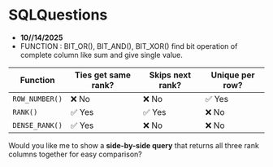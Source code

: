 # SQLQuestions

- **10//14/2025**
- FUNCTION : BIT_OR(), BIT_AND(), BIT_XOR() find bit operation of complete column like sum  and give single value.

| Function       | Ties get same rank? | Skips next rank? | Unique per row? |
| -------------- | ------------------- | ---------------- | --------------- |
| `ROW_NUMBER()` | ❌ No                | ❌ No             | ✅ Yes           |
| `RANK()`       | ✅ Yes               | ✅ Yes            | ❌ No            |
| `DENSE_RANK()` | ✅ Yes               | ❌ No             | ❌ No            |

Would you like me to show a **side-by-side query** that returns all three rank columns together for easy comparison?
